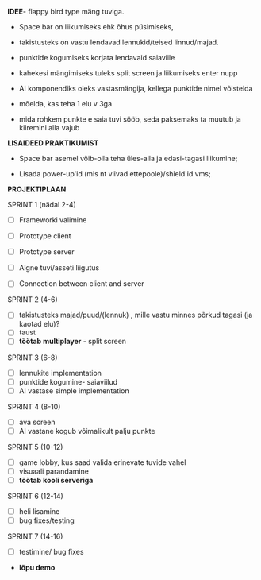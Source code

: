 **IDEE**- flappy bird type mäng tuviga. 

- Space bar on liikumiseks ehk õhus püsimiseks, 

- takistusteks on vastu lendavad lennukid/teised linnud/majad. 

- punktide kogumiseks korjata lendavaid saiaviile

- kahekesi mängimiseks tuleks split screen ja liikumiseks enter nupp

- AI komponendiks oleks vastasmängija, kellega punktide nimel võistelda

- mõelda, kas teha 1 elu v 3ga

- mida rohkem punkte e saia tuvi sööb, seda paksemaks ta muutub ja kiiremini alla vajub

**LISAIDEED PRAKTIKUMIST**

- Space bar asemel võib-olla teha üles-alla ja edasi-tagasi liikumine;

- Lisada power-up'id (mis nt viivad ettepoole)/shield'id vms;

**PROJEKTIPLAAN**

SPRINT 1 (nädal 2-4)
- [ ] Frameworki valimine
- [ ] Prototype client
- [ ] Prototype server
- [ ] Algne tuvi/asseti liigutus
- [ ] Connection between client and server


SPRINT 2 (4-6)
- [ ] takistusteks majad/puud/(lennuk) , mille vastu minnes põrkud tagasi (ja kaotad elu)?
- [ ] taust
- [ ] **töötab multiplayer** - split screen

SPRINT 3 (6-8)
- [ ] lennukite implementation
- [ ] punktide kogumine- saiaviilud
- [ ] AI vastase simple implementation 

SPRINT 4 (8-10)
- [ ] ava screen
- [ ] AI vastane kogub võimalikult palju punkte

SPRINT 5 (10-12)
- [ ] game lobby, kus saad valida erinevate tuvide vahel
- [ ] visuaali parandamine
- [ ] **töötab kooli serveriga**

SPRINT 6 (12-14)
- [ ] heli lisamine
- [ ] bug fixes/testing

SPRINT 7 (14-16)
- [ ] testimine/ bug fixes
- **lõpu demo**
